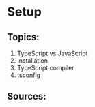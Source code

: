 # Setup

## Topics:

1. TypeScript vs JavaScript
2. Installation
3. TypeScript compiler
4. tsconfig

## Sources:

